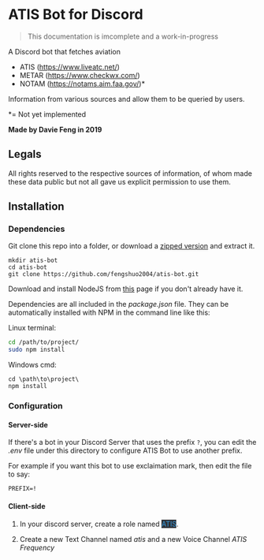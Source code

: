 # ATIS Bot for Discord

> This documentation is imcomplete and a work-in-progress

A Discord bot that fetches aviation

- ATIS (https://www.liveatc.net/)
- METAR (https://www.checkwx.com/)
- NOTAM (https://notams.aim.faa.gov/)*

Information from various sources and allow them to be queried by users.

*= Not yet implemented

**Made by Davie Feng in 2019**

## Legals

All rights reserved to the respective sources of information, of whom made these data public but not all gave us explicit permission to use them.

## Installation

### Dependencies

Git clone this repo into a folder, or download a [zipped version](https://github.com/fengshuo2004/atis-bot/archive/master.zip) and extract it.

```
mkdir atis-bot
cd atis-bot
git clone https://github.com/fengshuo2004/atis-bot.git
```

Download and install NodeJS from [this](https://nodejs.org/en/download/) page if you don't already have it.

Dependencies are all included in the *package.json* file.
They can be automatically installed with NPM in the command line like this:

Linux terminal:

```bash
cd /path/to/project/
sudo npm install
```

Windows cmd:

```batch
cd \path\to\project\
npm install
```

### Configuration

#### Server-side

If there's a bot in your Discord Server that uses the prefix `?`, you can edit the *.env* file under this directory to configure ATIS Bot to use another prefix.

For example if you want this bot to use exclaimation mark, then edit the file to say:

```
PREFIX=!
```

#### Client-side

1. In your discord server, create a role named <span style="color:#3498DB;background:#303339">ATIS</span>.

2. Create a new Text Channel named *atis* and a new Voice Channel *ATIS Frequency*